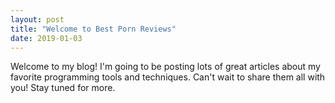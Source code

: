 ```yaml
---
layout: post
title: "Welcome to Best Porn Reviews"
date: 2019-01-03
---
```


Welcome to my blog! I'm going to be posting lots of great articles about my favorite programming tools and techniques. Can't wait to share them all with you! Stay tuned for more.

